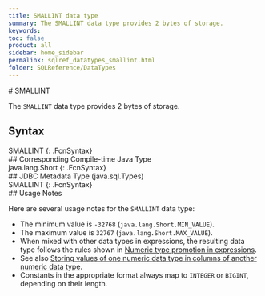 ```yaml
---
title: SMALLINT data type
summary: The SMALLINT data type provides 2 bytes of storage.
keywords:
toc: false
product: all
sidebar: home_sidebar
permalink: sqlref_datatypes_smallint.html
folder: SQLReference/DataTypes
---
```

<section>
<div class="TopicContent" data-swiftype-index="true" markdown="1">
# SMALLINT

The `SMALLINT` data type provides 2 bytes of storage.

## Syntax

<div class="fcnWrapperWide" markdown="1">
    SMALLINT
{: .FcnSyntax}

</div>
## Corresponding Compile-time Java Type

<div class="fcnWrapperWide" markdown="1">
    java.lang.Short
{: .FcnSyntax}

</div>
## JDBC Metadata Type (java.sql.Types)

<div class="fcnWrapperWide" markdown="1">
    SMALLINT
{: .FcnSyntax}

</div>
## Usage Notes

Here are several usage notes for the `SMALLINT` data type:

* The minimum value is `-32768` (`java.lang.Short.MIN_VALUE`).
* The maximum value is  `32767` (`java.lang.Short.MAX_VALUE`).
* When mixed with other data types in expressions, the resulting data
  type follows the rules shown in [Numeric type promotion in
  expressions](sqlref_datatypes_numerictypes.html#NumericTypePromotion).
* See also [Storing values of one numeric data type in columns of
  another numeric data
  type](sqlref_datatypes_numerictypes.html#StoringValues).
* Constants in the appropriate format always map to `INTEGER` or
  `BIGINT`, depending on their length.

</div>
</section>
